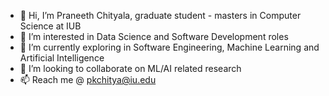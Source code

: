 - 👋 Hi, I’m Praneeth Chityala, graduate student - masters in Computer Science at IUB
- 👀 I’m interested in Data Science and Software Development roles
- 🌱 I’m currently exploring in Software Engineering, Machine Learning and Artificial Intelligence
- 💞️ I’m looking to collaborate on ML/AI related research
- 📫 Reach me @ pkchitya@iu.edu

<!---
praneethchityala/praneethchityala is a ✨ special ✨ repository because its `README.md` (this file) appears on your GitHub profile.
You can click the Preview link to take a look at your changes.
--->

